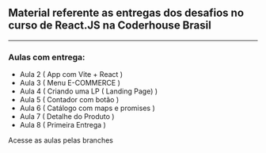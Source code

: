 ﻿<h2>Material referente as entregas dos desafios no curso de React.JS na Coderhouse Brasil</h2>

<hr>

<h3> Aulas com entrega:</h3>
<ul>
<li>Aula 2 ( App com Vite + React )</li>
<li>Aula 3 ( Menu E-COMMERCE )</li>
<li>Aula 4 ( Criando uma LP ( Landing Page) )</li>
<li>Aula 5 ( Contador com botão )</li>
<li>Aula 6 ( Catálogo com maps e promises )</li>
<li>Aula 7 ( Detalhe do Produto )</li>
<li>Aula 8 ( Primeira Entrega )</li>

</ul>

<span>Acesse as aulas pelas branches</span>